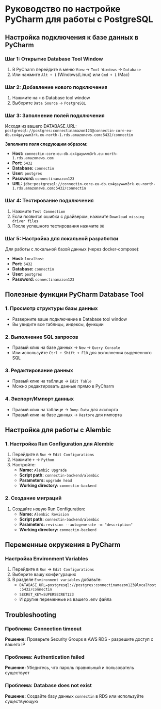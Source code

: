 # Руководство по настройке PyCharm для работы с PostgreSQL

## Настройка подключения к базе данных в PyCharm

### Шаг 1: Открытие Database Tool Window
1. В PyCharm перейдите в меню `View` → `Tool Windows` → `Database`
2. Или нажмите `Alt + 1` (Windows/Linux) или `Cmd + 1` (Mac)

### Шаг 2: Добавление нового подключения
1. Нажмите на `+` в Database tool window
2. Выберите `Data Source` → `PostgreSQL`

### Шаг 3: Заполнение полей подключения

Исходя из вашего DATABASE_URL:
`postgresql://postgres:connectinamazon123@connectin-core-eu-db.cx4gaywwm3rk.eu-north-1.rds.amazonaws.com:5432/connectin`

**Заполните поля следующим образом:**

- **Host:** `connectin-core-eu-db.cx4gaywwm3rk.eu-north-1.rds.amazonaws.com`
- **Port:** `5432`
- **Database:** `connectin`
- **User:** `postgres`
- **Password:** `connectinamazon123`
- **URL:** `jdbc:postgresql://connectin-core-eu-db.cx4gaywwm3rk.eu-north-1.rds.amazonaws.com:5432/connectin`

### Шаг 4: Тестирование подключения
1. Нажмите `Test Connection`
2. Если появится ошибка с драйвером, нажмите `Download missing driver files`
3. После успешного тестирования нажмите `OK`

### Шаг 5: Настройка для локальной разработки

Для работы с локальной базой данных (через docker-compose):

- **Host:** `localhost`
- **Port:** `5432`
- **Database:** `connectin`
- **User:** `postgres`
- **Password:** `connectinamazon123`

## Полезные функции PyCharm Database Tool

### 1. Просмотр структуры базы данных
- Разверните ваше подключение в Database tool window
- Вы увидите все таблицы, индексы, функции

### 2. Выполнение SQL запросов
- Правый клик на базе данных → `New` → `Query Console`
- Или используйте `Ctrl + Shift + F10` для выполнения выделенного SQL

### 3. Редактирование данных
- Правый клик на таблице → `Edit Table`
- Можно редактировать данные прямо в PyCharm

### 4. Экспорт/Импорт данных
- Правый клик на таблице → `Dump Data` для экспорта
- Правый клик на базе данных → `Restore` для импорта

## Настройка для работы с Alembic

### 1. Настройка Run Configuration для Alembic
1. Перейдите в `Run` → `Edit Configurations`
2. Нажмите `+` → `Python`
3. Настройте:
   - **Name:** `Alembic Upgrade`
   - **Script path:** `connectin-backend/alembic`
   - **Parameters:** `upgrade head`
   - **Working directory:** `connectin-backend`

### 2. Создание миграций
1. Создайте новую Run Configuration:
   - **Name:** `Alembic Revision`
   - **Script path:** `connectin-backend/alembic`
   - **Parameters:** `revision --autogenerate -m "description"`
   - **Working directory:** `connectin-backend`

## Переменные окружения в PyCharm

### Настройка Environment Variables
1. Перейдите в `Run` → `Edit Configurations`
2. Выберите вашу конфигурацию
3. В разделе `Environment variables` добавьте:
   - `DATABASE_URL=postgresql://postgres:connectinamazon123@localhost:5432/connectin`
   - `SECRET_KEY=SUPERSECRET123`
   - И другие переменные из вашего .env файла

## Troubleshooting

### Проблема: Connection timeout
**Решение:** Проверьте Security Groups в AWS RDS - разрешите доступ с вашего IP

### Проблема: Authentication failed
**Решение:** Убедитесь, что пароль правильный и пользователь существует

### Проблема: Database does not exist
**Решение:** Создайте базу данных `connectin` в RDS или используйте существующую
